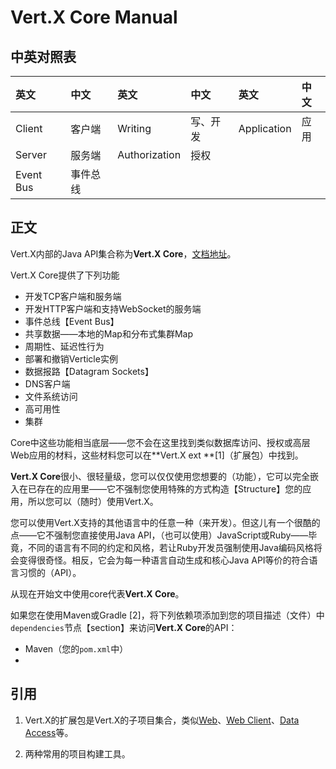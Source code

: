 # Vert.X Core Manual

## 中英对照表

| 英文 | 中文 | 英文 | 中文 | 英文 | 中文 |
| :--- | :--- | :--- | :--- | :--- | :--- |
| Client | 客户端 | Writing | 写、开发 | Application | 应用 |
| Server | 服务端 | Authorization | 授权 |  |  |
| Event Bus | 事件总线 |  |  |  |  |

## 正文

Vert.X内部的Java API集合称为**Vert.X Core**，[文档地址](https://github.com/eclipse/vert.x)。

Vert.X Core提供了下列功能

* 开发TCP客户端和服务端
* 开发HTTP客户端和支持WebSocket的服务端
* 事件总线【Event Bus】
* 共享数据——本地的Map和分布式集群Map
* 周期性、延迟性行为
* 部署和撤销Verticle实例
* 数据报路【Datagram Sockets】
* DNS客户端
* 文件系统访问
* 高可用性
* 集群

Core中这些功能相当底层——您不会在这里找到类似数据库访问、授权或高层Web应用的材料，这些材料您可以在**Vert.X ext **\[1\]（扩展包）中找到。

**Vert.X Core**很小、很轻量级，您可以仅仅使用您想要的（功能），它可以完全嵌入在已存在的应用里——它不强制您使用特殊的方式构造【Structure】您的应用，所以您可以（随时）使用Vert.X。

您可以使用Vert.X支持的其他语言中的任意一种（来开发）。但这儿有一个很酷的点——它不强制您直接使用Java API，（也可以使用）JavaScript或Ruby——毕竟，不同的语言有不同的约定和风格，若让Ruby开发员强制使用Java编码风格将会变得很奇怪。相反，它会为每一种语言自动生成和核心Java API等价的符合语言习惯的（API）。

从现在开始文中使用core代表**Vert.X Core**。

如果您在使用Maven或Gradle \[2\]，将下列依赖项添加到您的项目描述（文件）中`dependencies`节点【section】来访问**Vert.X Core**的API：

* Maven（您的`pom.xml`中）
* 
## 引用

1. Vert.X的扩展包是Vert.X的子项目集合，类似[Web](http://vertx.io/docs/#web)、[Web Client](http://vertx.io/docs/#web-client)、[Data Access](http://vertx.io/docs/#data_access)等。

2. 两种常用的项目构建工具。



